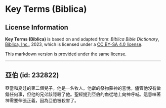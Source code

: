 # Key Terms (Biblica)

## License Information

**Key Terms (Biblica)** is based on and adapted from: _Biblica Bible Dictionary_, [Biblica, Inc.](https://www.biblica.com/), 2023, which is licensed under a [CC BY-SA 4.0 license](https://creativecommons.org/licenses/by-sa/4.0/legalcode.en).

This markdown version is provided under the same license.



--------------------------------

## 亞伯 (id: 232822)

亞當和夏娃的第二個兒子。他是一名牧人。他獻的祭物蒙神的喜悅。儘管他沒有做錯任何事，但他的兄弟該隱殺了他。聖經提到亞伯的血從地上向神呼喊。這意味著神需要伸張正義，因為亞伯被殺害了。


